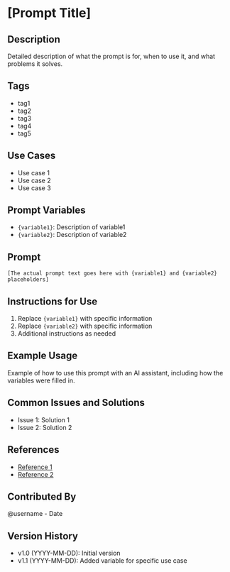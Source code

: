 # [Prompt Title]

## Description
Detailed description of what the prompt is for, when to use it, and what problems it solves.

## Tags
- tag1
- tag2
- tag3
- tag4
- tag5

## Use Cases
- Use case 1
- Use case 2
- Use case 3

## Prompt Variables
- `{variable1}`: Description of variable1
- `{variable2}`: Description of variable2

## Prompt
```
[The actual prompt text goes here with {variable1} and {variable2} placeholders]
```

## Instructions for Use
1. Replace `{variable1}` with specific information
2. Replace `{variable2}` with specific information
3. Additional instructions as needed

## Example Usage
Example of how to use this prompt with an AI assistant, including how the variables were filled in.

## Common Issues and Solutions
- Issue 1: Solution 1
- Issue 2: Solution 2

## References
- [Reference 1](URL)
- [Reference 2](URL)

## Contributed By
@username - Date

## Version History
- v1.0 (YYYY-MM-DD): Initial version
- v1.1 (YYYY-MM-DD): Added variable for specific use case 